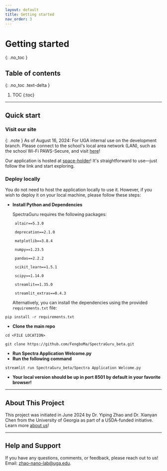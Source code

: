 ```yaml
---
layout: default
title: Getting started
nav_order: 3
---
```


# Getting started
{: .no_toc }

## Table of contents
{: .no_toc .text-delta }

1. TOC
{:toc}

---


## Quick start

### Visit our site

{: .note }
As of August 16, 2024: For UGA internal use on the development branch. Please connect to the school's local area network (LAN), such as the school Wi-Fi PAWS-Secure, and visit [here](http://172.19.194.69:8501)!

Our application is hosted at [space-holder](https://www.youtube.com/watch?v=dQw4w9WgXcQ)! It's straightforward to use—just follow the link and start exploring.


### Deploy locally

You do not need to host the application locally to use it. However, if you wish to deploy it on your local machine, please follow these steps:

- **Install Python and Dependencies**
   
   SpectraGuru requires the following packages:

       altair==5.3.0

       deprecation==2.1.0

       matplotlib==3.8.4

       numpy==1.23.5

       pandas==2.2.2

       scikit_learn==1.5.1

       scipy==1.14.0

       streamlit==1.35.0

       streamlit_extras==0.4.3

    Alternatively, you can install the dependencies using the provided `requirements.txt` file:


```
pip install -r requirements.txt
```

- **Clone the main repo**

```
cd <FILE LOCATION>

git clone https://github.com/FengboMa/SpectraGuru_beta.git
```

- **Run Spectra Application Welcome.py**
- **Run the following command**

```
streamlit run SpectraGuru_beta/Spectra Application Welcome.py
```
- **Your local version should be up in port 8501 by default in your favorite browser!**

---

## About This Project

This project was initiated in June 2024 by Dr. Yiping Zhao and Dr. Xianyan Chen from the University of Georgia as part of a USDA-funded initiative. Learn more [about us](https://www.zhao-nano-lab.com/)!

---

## Help and Support

If you have any questions, comments, or feedback, please reach out to us! Email: zhao-nano-lab@uga.edu.